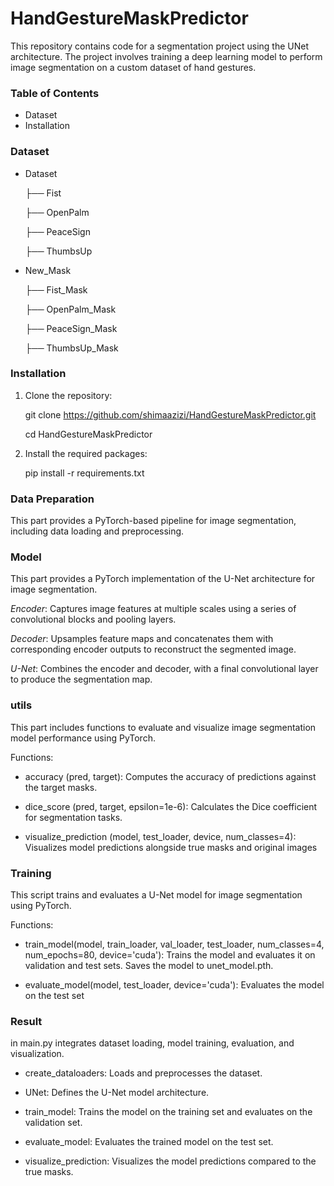 # HandGestureMaskPredictor

This repository contains code for a segmentation project using the UNet architecture. The project involves training a deep learning model to perform image segmentation on a custom dataset of hand gestures.


### Table of Contents
* Dataset
* Installation


### Dataset
* Dataset
  
    ├── Fist
  
    ├── OpenPalm
  
    ├── PeaceSign
  
    ├── ThumbsUp
  
* New_Mask
  
    ├── Fist_Mask
  
    ├── OpenPalm_Mask
  
    ├── PeaceSign_Mask
  
    ├── ThumbsUp_Mask


### Installation
1. Clone the repository:
   
   git clone https://github.com/shimaazizi/HandGestureMaskPredictor.git
   
   cd HandGestureMaskPredictor

3. Install the required packages:
   
   pip install -r requirements.txt


### Data Preparation
This part provides a PyTorch-based pipeline for image segmentation, including data loading and preprocessing. 


### Model
This part provides a PyTorch implementation of the U-Net architecture for image segmentation.

*Encoder*: Captures image features at multiple scales using a series of convolutional blocks and pooling layers.

*Decoder*: Upsamples feature maps and concatenates them with corresponding encoder outputs to reconstruct the segmented image.

*U-Net*: Combines the encoder and decoder, with a final convolutional layer to produce the segmentation map.


### utils
This part includes functions to evaluate and visualize image segmentation model performance using PyTorch.

Functions:

* accuracy (pred, target): Computes the accuracy of predictions against the target masks.

* dice_score (pred, target, epsilon=1e-6): Calculates the Dice coefficient for segmentation tasks.

* visualize_prediction (model, test_loader, device, num_classes=4): Visualizes model predictions alongside true masks and original images


### Training
This script trains and evaluates a U-Net model for image segmentation using PyTorch.

Functions:

* train_model(model, train_loader, val_loader, test_loader, num_classes=4, num_epochs=80, device='cuda'): Trains the model and evaluates it on validation and test sets. Saves the model to unet_model.pth.

* evaluate_model(model, test_loader, device='cuda'): Evaluates the model on the test set


### Result 
in main.py integrates dataset loading, model training, evaluation, and visualization.

* create_dataloaders: Loads and preprocesses the dataset.
 
* UNet: Defines the U-Net model architecture.
  
* train_model: Trains the model on the training set and evaluates on the validation set.
  
* evaluate_model: Evaluates the trained model on the test set.
  
* visualize_prediction: Visualizes the model predictions compared to the true masks.



